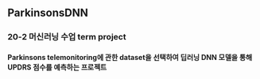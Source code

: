 ## ParkinsonsDNN

### 20-2 머신러닝 수업 term project
#### Parkinsons telemonitoring에 관한 dataset을 선택하여 딥러닝 DNN 모델을 통해 UPDRS 점수를 예측하는 프로젝트
